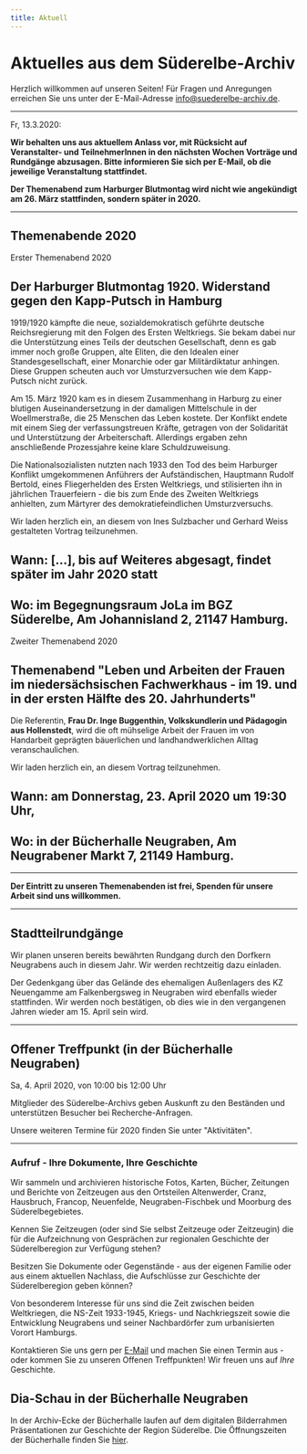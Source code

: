 ```yaml
---
title: Aktuell
---
```


# Aktuelles aus dem Süderelbe-Archiv

Herzlich willkommen auf unseren Seiten! Für Fragen und Anregungen erreichen Sie uns unter der
E-Mail-Adresse [info@suederelbe-archiv.de](mailto:info@suederelbe-archiv.de).

* * *

Fr, 13.3.2020:

**Wir behalten uns aus aktuellem Anlass vor, mit Rücksicht auf Veranstalter- und TeilnehmerInnen in den nächsten Wochen Vorträge und Rundgänge abzusagen. Bitte informieren Sie sich per E-Mail, ob die jeweilige Veranstaltung stattfindet.**

**Der Themenabend zum Harburger Blutmontag wird nicht wie angekündigt am 26. März stattfinden, sondern später in 2020.**


* * *

## **Themenabende 2020**

Erster Themenabend 2020

## Der Harburger Blutmontag 1920. Widerstand gegen den Kapp-Putsch in Hamburg
1919/1920 kämpfte die neue, sozialdemokratisch geführte deutsche Reichsregierung mit den Folgen des Ersten Weltkriegs. Sie bekam dabei nur die Unterstützung eines Teils der deutschen Gesellschaft, denn es gab immer noch große Gruppen, alte Eliten, die den Idealen einer Standesgesellschaft, einer Monarchie oder gar Militärdiktatur anhingen. Diese Gruppen scheuten auch vor Umsturzversuchen wie dem Kapp-Putsch nicht zurück.

Am 15. März 1920 kam es in diesem Zusammenhang in Harburg zu einer blutigen Auseinandersetzung in der damaligen Mittelschule in der Woellmerstraße, die 25 Menschen das Leben kostete. Der Konflikt endete mit einem Sieg der verfassungstreuen Kräfte, getragen von der Solidarität und Unterstützung der Arbeiterschaft. Allerdings ergaben zehn anschließende Prozessjahre keine klare Schuldzuweisung.

Die Nationalsozialisten nutzten nach 1933 den Tod des beim Harburger Konflikt umgekommenen Anführers der Aufständischen, Hauptmann Rudolf Bertold, eines Fliegerhelden des Ersten Weltkriegs, und stilisierten ihn in jährlichen Trauerfeiern - die bis zum Ende des Zweiten Weltkriegs anhielten, zum Märtyrer des demokratiefeindlichen Umsturzversuchs.

Wir laden herzlich ein, an diesem von Ines Sulzbacher und Gerhard Weiss gestalteten Vortrag teilzunehmen. 

## Wann: [...], bis auf Weiteres abgesagt, findet später im Jahr 2020 statt
## Wo: im Begegnungsraum JoLa im BGZ Süderelbe, Am Johannisland 2, 21147 Hamburg.


Zweiter Themenabend 2020

## Themenabend "Leben und Arbeiten der Frauen im niedersächsischen Fachwerkhaus - im 19. und in der ersten Hälfte des 20. Jahrhunderts"
Die Referentin, **Frau Dr. Inge Buggenthin, Volkskundlerin und Pädagogin aus Hollenstedt**, wird die oft mühselige Arbeit der Frauen im von Handarbeit geprägten bäuerlichen und landhandwerklichen Alltag veranschaulichen.

Wir laden herzlich ein, an diesem Vortrag teilzunehmen. 

## Wann: am Donnerstag, 23. April 2020 um 19:30 Uhr,
## Wo: in der Bücherhalle Neugraben, Am Neugrabener Markt 7, 21149 Hamburg.


* * *

**Der Eintritt zu unseren Themenabenden ist frei, Spenden für unsere Arbeit sind uns willkommen.**


* * *

## Stadtteilrundgänge

Wir planen unseren bereits bewährten Rundgang durch den Dorfkern Neugrabens auch in diesem Jahr. Wir werden rechtzeitig dazu einladen.

Der Gedenkgang über das Gelände des ehemaligen Außenlagers des KZ Neuengamme am Falkenbergsweg in Neugraben wird ebenfalls wieder stattfinden.
Wir werden noch bestätigen, ob dies wie in den vergangenen Jahren wieder am 15. April sein wird.


* * *


## Offener Treffpunkt (in der Bücherhalle Neugraben)

Sa, 4. April 2020, von 10:00 bis 12:00 Uhr

Mitglieder des Süderelbe-Archivs geben Auskunft zu den Beständen und unterstützen Besucher bei Recherche-Anfragen.

Unsere weiteren Termine für 2020 finden Sie unter "Aktivitäten".



* * *

### Aufruf - Ihre Dokumente, Ihre Geschichte

Wir sammeln und archivieren historische Fotos, Karten, Bücher, Zeitungen
und Berichte von Zeitzeugen aus den Ortsteilen Altenwerder, Cranz,
Hausbruch, Francop, Neuenfelde, Neugraben-Fischbek und Moorburg des
Süderelbegebietes.

Kennen Sie Zeitzeugen (oder sind Sie selbst Zeitzeuge oder Zeitzeugin) die für die
Aufzeichnung von Gesprächen zur regionalen Geschichte der Süderelberegion zur Verfügung 
stehen?

Besitzen Sie Dokumente oder Gegenstände - aus der eigenen Familie oder aus
einem aktuellen Nachlass, die Aufschlüsse zur Geschichte der Süderelberegion
geben können?

Von besonderem Interesse für uns sind die Zeit zwischen beiden
Weltkriegen, die NS-Zeit 1933-1945, Kriegs- und Nachkriegszeit sowie die
Entwicklung Neugrabens und seiner Nachbardörfer zum urbanisierten Vorort Hamburgs.

Kontaktieren Sie uns gern per [E-Mail](mailto:info@suederelbe-archiv.de)
und machen Sie einen Termin aus - oder kommen Sie zu unseren Offenen
Treffpunkten! Wir freuen uns auf *Ihre* Geschichte.


## Dia-Schau in der Bücherhalle Neugraben

In der Archiv-Ecke der Bücherhalle laufen auf dem digitalen Bilderrahmen Präsentationen zur Geschichte der Region Süderelbe.
 Die Öffnungszeiten der Bücherhalle finden Sie
[hier](https://www.buecherhallen.de/neugraben).
